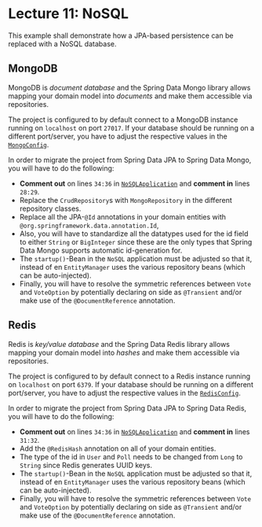 # Lecture 11: NoSQL

This example shall demonstrate how a JPA-based persistence can be replaced
with a NoSQL database.

## MongoDB

MongoDB is _document database_ and the Spring Data Mongo library allows mapping 
your domain model into _documents_ and make them accessible via repositories.

The project is configured to by default connect to a MongoDB instance running on `localhost` on port `27017`. 
If your database should be running on a different port/server, you have to adjust the respective values
in the [`MongoConfig`](src/main/java/no/hvl/dat250/nosql/config/MongoConfig.java).

In order to migrate the project from Spring Data JPA to Spring Data Mongo, you will have to do the following:
- **Comment out** on lines `34:36` in [`NoSQLApplication`](src/main/java/no/hvl/dat250/nosql/NosqlApplication.java) and **comment in** lines `28:29`.
- Replace the `CrudRepository`s with `MongoRepository` in the different repository classes.
- Replace all the JPA-`@Id` annotations in your domain entities with `@org.springframework.data.annotation.Id`,
- Also, you will have to standardize all the datatypes used for the id field to either `String` or `BigInteger` since these are the only types that Spring Data Mongo supports automatic id-generation for.
- The `startup()`-Bean in the `NoSQL` application must be adjusted so that it, instead of en `EntityManager` uses the various
repository beans (which can be auto-injected).
- Finally, you will have to resolve the symmetric references between `Vote` and `VoteOption` by potentially declaring
on side as `@Transient` and/or make use of the `@DocumentReference` annotation.


## Redis

Redis is _key/value database_ and the Spring Data Redis library allows mapping
your domain model into _hashes_ and make them accessible via repositories.

The project is configured to by default connect to a Redis instance running on `localhost` on port `6379`.
If your database should be running on a different port/server, you have to adjust the respective values
in the [`RedisConfig`](src/main/java/no/hvl/dat250/nosql/config/RedisConfig.java).

In order to migrate the project from Spring Data JPA to Spring Data Redis, you will have to do the following:
- **Comment out** on lines `34:36` in [`NoSQLApplication`](src/main/java/no/hvl/dat250/nosql/NosqlApplication.java) and **comment in** lines `31:32`.
- Add the `@RedisHash` annotation on all of your domain entities.
- The type of the id in `User` and `Poll` needs to be changed from `Long` to `String` since Redis generates UUID keys.
- The `startup()`-Bean in the `NoSQL` application must be adjusted so that it, instead of en `EntityManager` uses the various
  repository beans (which can be auto-injected).
- Finally, you will have to resolve the symmetric references between `Vote` and `VoteOption` by potentially declaring
  on side as `@Transient` and/or make use of the `@DocumentReference` annotation.

